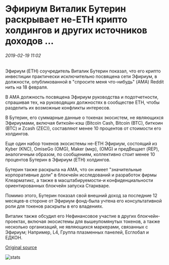 # Эфириум Виталик Бутерин раскрывает не-ETH крипто холдингов и других источников доходов ...

###### 2019-02-19 11:02

Эфириум (ETH) соучредитель Виталик Бутерин показал, что его крипто инвестиции практически исключительно посвящена сети Эфириум, в должности, опубликованной в "спросите меня что-нибудь" (AMA) Reddit нить на 18 февраля.

В AMA должность посвящена Эфириум руководства и подотчетности, спрашивая тех, на руководящих должностях в сообществе ETH, чтобы разделить их возможные конфликты интересов.

В Бутерин, его суммарные данные о токенах экосистем, не являющихся Эфириумами, включая биткойн-кэш (Bitcoin Cash, Bitcoin (BTC), биткоин (ВТС) и Zcash (ZEC)), составляют менее 10 процентов от стоимости его холдингов.

Еще один набор токенов экосистемы не-ETH Эфириум, состоящий из Kyber (KNC), OmiseGo (OMG), Maker (мкр), (OMG) и предВещает (REP), аналогичным образом, по сообщениям, коллективно стоит менее 10 процентов Бутерин в Эфириум (ETH) холдингов.

Бутерин также раскрыла на AMA, что он имеет "значительные корпоративные доли" в блокчейн исследований и разработок фирмы Клеарматикс, а также в масштабируемости-и конфиденциальности ориентированных блокчейн запуска Старкваре.

Помимо этого, Бутерин показал свой внешний доход за последние 12 месяцев-в стороне от Эфириум фонд-была учтена его консультативной роли для токенов раскрыты в его владениях.

Виталик также обсудил его Нефинансовое участие в других блокчейн-проектах, включая экосистемы для вышеупомянутых токенов, а также несколько организаций, не являющихся маркерами, связанных с Эфириум; Например, L4, Группа плазменных панелей, Есглобал и ЕДКОН.

[Original source](https://cointelegraph.com/news/ethereums-vitalik-buterin-discloses-non-eth-crypto-holdings-and-other-revenue-sources)

![stats](https://c.statcounter.com/11760860/0/a89fa40b/1/ "stats")